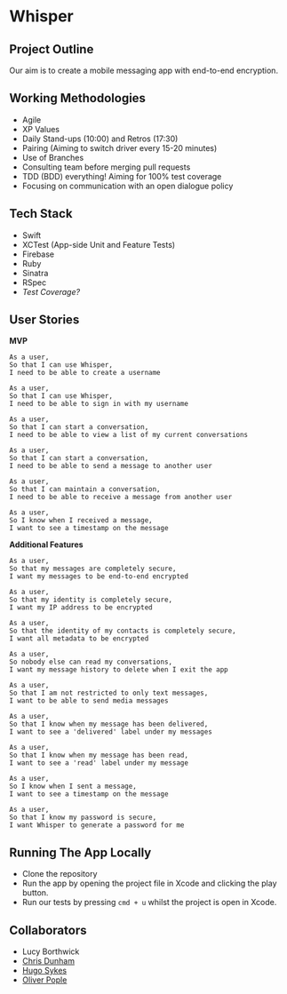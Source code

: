 # Whisper

## Project Outline

Our aim is to create a mobile messaging app with end-to-end encryption.

## Working Methodologies

* Agile
* XP Values
* Daily Stand-ups (10:00) and Retros (17:30)
* Pairing (Aiming to switch driver every 15-20 minutes)
* Use of Branches
* Consulting team before merging pull requests
* TDD (BDD) everything! Aiming for 100% test coverage
* Focusing on communication with an open dialogue policy

## Tech Stack

* Swift
* XCTest (App-side Unit and Feature Tests)
* Firebase
* Ruby
* Sinatra
* RSpec
* *Test Coverage?*

## User Stories

**MVP**

```
As a user,
So that I can use Whisper,
I need to be able to create a username

As a user,
So that I can use Whisper,
I need to be able to sign in with my username

As a user,
So that I can start a conversation,
I need to be able to view a list of my current conversations

As a user,
So that I can start a conversation,
I need to be able to send a message to another user

As a user,
So that I can maintain a conversation,
I need to be able to receive a message from another user

As a user,
So I know when I received a message,
I want to see a timestamp on the message
```

**Additional Features**

```
As a user,
So that my messages are completely secure,
I want my messages to be end-to-end encrypted

As a user,
So that my identity is completely secure,
I want my IP address to be encrypted

As a user,
So that the identity of my contacts is completely secure,
I want all metadata to be encrypted

As a user,
So nobody else can read my conversations,
I want my message history to delete when I exit the app

As a user,
So that I am not restricted to only text messages,
I want to be able to send media messages

As a user,
So that I know when my message has been delivered,
I want to see a 'delivered' label under my messages

As a user,
So that I know when my message has been read,
I want to see a 'read' label under my message

As a user,
So I know when I sent a message,
I want to see a timestamp on the message

As a user,
So that I know my password is secure,
I want Whisper to generate a password for me
```

## Running The App Locally

* Clone the repository
* Run the app by opening the project file in Xcode and clicking the play button.
* Run our tests by pressing `cmd + u` whilst the project is open in Xcode.

## Collaborators

* Lucy Borthwick
* [Chris Dunham](https://github.com/cdunham1989)
* [Hugo Sykes](https://github.com/hugosykes)
* [Oliver Pople](https://github.com/oliverpople)
